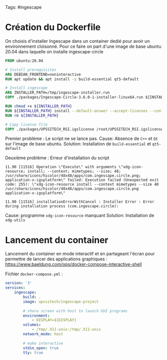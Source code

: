 Tags: #ingescape

# Création du Dockerfile

On choisis d'installer Ingescape dans un container dedié pour avoir un environnement cloisonné. Pour ce faire on part d'une image de base ubuntu 20.04 dans laquelle on installe ingescape-circle

```dockerfile
FROM ubuntu:20.04

# Install prerequisites
ARG DEBIAN_FRONTEND=noninteractive
RUN apt update && apt install -y build-essential qt5-default

# Install ingescape
ARG INSTALLER_PATH=/tmp/ingescape-installer.run
COPY ./packages/Ingescape-Circle-3.6.0-1-installer-linux64.run ${INSTALLER_PATH}

RUN chmod +x ${INSTALLER_PATH}
RUN ${INSTALLER_PATH} install --default-answer --accept-licenses --confirm-command
RUN rm ${INSTALLER_PATH}

# Copy license file
COPY ./packages/UPSSITECH_RSI.igslicense /root/UPSSITECH_RSI.igslicense
```

Premier problème : Le script ne se lance pas. 
Cause: Absence de `C++` et `Qt` sur l'image de base ubuntu.
Solution: Installation de `build-essential` et `qt5-default`

Deuxième problème : Erreur d'installation du script
```log
11.90 [11516] Operation \"Execute\" with arguments \"xdg-icon-resource; install; --context; mimetypes; --size; 48; /usr/share/icons/hicolor/48x48/apps/com.ingescape.circle.png; application-x-igsplatform\" failed: Execution failed (Unexpected exit code: 255): \"xdg-icon-resource install --context mimetypes --size 48 /usr/share/icons/hicolor/48x48/apps/com.ingescape.circle.png application-x-igsplatform\"

11.90 [11516] installationErrorWithCancel : Installer Error : Error during installation process (com.ingescape.circle):
```
Cause: programme `xdg-icon-resource` manquant
Solution: Installation de `xdg-utils`

# Lancement du container

Lancement du container en mode interactif et en partageant l'écran pour permettre de lancer des applications graphiques :
https://www.baeldung.com/ops/docker-compose-interactive-shell

Fichier `docker-compose.yml` :

```yml
version: '3'
services:
	ingescape:
		build: .
		image: upssitech/ingescape-project
		  
		# share screen with host to launch GUI programs
		environment:
			- DISPLAY=${DISPLAY}
		volumes:
			- /tmp/.X11-unix:/tmp/.X11-unix
		network_mode: host
		
		# make interactive
		stdin_open: true
		tty: true
```
